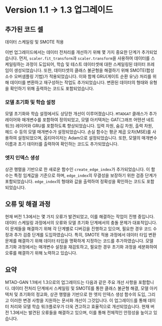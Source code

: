 # Version 1.1 -> 1.3 업그레이드

## 추가된 코드 셀

데이터 스케일링 및 SMOTE 적용

이번 업그레이드에서는 데이터 전처리를 개선하기 위해 몇 가지 중요한 단계가 추가되었습니다. 먼저, `scaler.fit_transform`과 `scaler.transform`을 사용하여 데이터를 스케일링하는 과정이 도입되어, 학습 및 테스트 데이터셋에 대한 스케일링된 데이터 프레임이 생성되었습니다. 또한, 데이터셋의 클래스 불균형을 해결하기 위해 SMOTE(합성 소수 오버샘플링 기법)가 적용되었습니다. 이와 함께 GRU(게이트 순환 유닛) 처리를 위해 데이터를 변환하고 재구성하는 작업도 추가되었습니다. 변환된 데이터의 형태와 유형을 확인하기 위해 출력하는 코드도 포함되었습니다.

### 모델 초기화 및 학습 설정

모델 초기화와 학습 설정에서도 상당한 개선이 이루어졌습니다. `MTADGAT` 클래스가 추가 레이어와 매개변수를 포함하여 정의되었고, 모델 아키텍처는 GAT(그래프 어텐션 네트워크) 레이어와 GRU를 포함하도록 향상되었습니다. 입력 차원, 숨김 차원, 출력 차원, 헤드 수 등의 모델 매개변수가 설정되었습니다. 손실 함수는 평균 제곱 오차(MSE)를 사용하여 설정되었으며, 옵티마이저는 Adam으로 설정되었습니다. 또한, 모델의 매개변수 이름과 초기 데이터를 출력하여 확인하는 코드도 추가되었습니다.

### 엣지 인덱스 생성

상관 행렬을 기반으로 한 새로운 함수인 `create_edge_index`가 추가되었습니다. 이 함수는 특정 임계값을 기준으로 하며, `edge_index`의 무결성을 보장하기 위한 검증 단계가 포함되었습니다. `edge_index`의 형태와 값을 출력하여 정확성을 확인하는 코드도 포함되었습니다.

## 오류 및 해결 과정

현재 버전 1.3에서는 몇 가지 오류가 발견되었고, 이를 해결하는 작업이 진행 중입니다. 데이터 스케일링 과정에서의 오류와 모델 초기화 단계에서의 충돌 문제가 대표적입니다. 이 문제들을 해결하기 위해 각 단계별로 디버깅을 진행하고 있으며, 필요한 경우 코드 수정과 추가 검증 단계를 도입하였습니다. 특히, SMOTE 적용 과정에서 데이터 타입 변환 문제를 해결하기 위해 데이터 타입을 명확하게 지정하는 코드를 추가하였습니다. 모델 초기화 과정에서는 매개변수 설정을 재검토하고, 필요한 경우 초기화 과정을 세분화하여 오류를 해결하기 위해 노력하고 있습니다.

## 요약

MTAD-GAN 1.1에서 1.3으로의 업그레이드는 다음과 같은 주요 개선 사항을 포함합니다. 데이터 전처리 단계에서 스케일링 및 SMOTE를 통한 클래스 불균형 해결, 모델 아키텍처 및 초기화의 정교화, 상관 행렬을 기반으로 한 엣지 인덱스 생성 함수의 도입, 그리고 이러한 변경 사항을 지원하는 문서화 개선이 그것입니다. 이 업그레이드를 통해 데이터 처리와 모델 학습 워크플로우가 더욱 견고하고 효율적으로 개선되었습니다. 현재 버전 1.3에서는 발견된 오류들을 해결하고 있으며, 이를 통해 전체적인 안정성을 높이고 있습니다.
